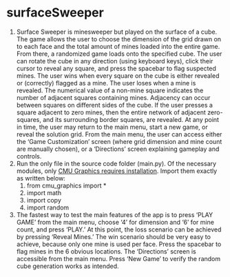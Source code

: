 # surfaceSweeper
   1. Surface Sweeper is minesweeper but played on the surface of a cube. The game allows the user to choose the dimension of the grid drawn on to each face and the total amount of mines loaded into the entire game. From there, a randomized game loads onto the specified cube. The user can rotate the cube in any direction (using keyboard keys), click their cursor to reveal any square, and press the spacebar to flag suspected mines. The user wins when every square on the cube is either revealed or (correctly) flagged as a mine. The user loses when a mine is revealed. The numerical value of a non-mine square indicates the number of adjacent squares containing mines. Adjacency can occur between squares on different sides of the cube. If the user presses a square adjacent to zero mines, then the entire network of adjacent zero-squares, and its surrounding border squares, are revealed. At any point in time, the user may return to the main menu, start a new game, or reveal the solution grid. From the main menu, the user can access either the ‘Game Customization’ screen (where grid dimension and mine count are manually chosen), or a ‘Directions’ screen explaining gameplay and controls.
2. Run the only file in the source code folder (main.py). Of the necessary modules, only [CMU Graphics requires installation](https://academy.cs.cmu.edu/desktop). Import them exactly as written below:
   1. from cmu_graphics import *
   2. import math
   3. import copy
   4. import random
3. The fastest way to test the main features of the app is to press ‘PLAY GAME’ from the main menu, choose ‘4’ for dimension and ‘6’ for mine count, and press ‘PLAY.’ At this point, the loss scenario can be achieved by pressing ‘Reveal Mines.’ The win scenario should be very easy to achieve, because only one mine is used per face. Press the spacebar to flag mines in the 6 obvious locations. The ‘Directions’ screen is accessible from the main menu. Press ‘New Game’ to verify the random cube generation works as intended.
